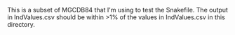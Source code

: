 This is a subset of MGCDB84 that I'm using to test the Snakefile. The output in IndValues.csv should be within >1% of
the values in IndValues.csv in this directory.
